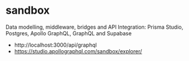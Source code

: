 # sandbox
Data modelling, middleware, bridges and API Integration: Prisma Studio, Postgres, Apollo GraphQL, GraphQL and Supabase

- http://localhost:3000/api/graphql
- https://studio.apollographql.com/sandbox/explorer/
